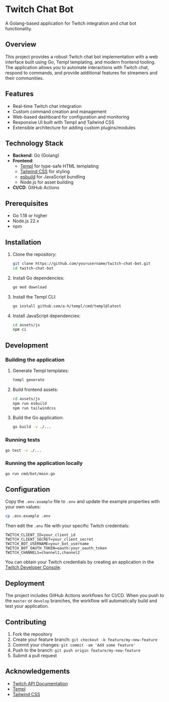 # Twitch Chat Bot

A Golang-based application for Twitch integration and chat bot functionality.

## Overview

This project provides a robust Twitch chat bot implementation with a web interface built using Go, Templ templating, and modern frontend tooling. The application allows you to automate interactions with Twitch chat, respond to commands, and provide additional features for streamers and their communities.

## Features

- Real-time Twitch chat integration
- Custom command creation and management
- Web-based dashboard for configuration and monitoring
- Responsive UI built with Templ and Tailwind CSS
- Extensible architecture for adding custom plugins/modules

## Technology Stack

- **Backend**: Go (Golang)
- **Frontend**:
  - [Templ](https://github.com/a-h/templ) for type-safe HTML templating
  - [Tailwind CSS](https://tailwindcss.com/) for styling
  - [esbuild](https://esbuild.github.io/) for JavaScript bundling
  - Node.js for asset building
- **CI/CD**: GitHub Actions

## Prerequisites

- Go 1.18 or higher
- Node.js 22.x
- npm

## Installation

1. Clone the repository:
   ```bash
   git clone https://github.com/yourusername/twitch-chat-bot.git
   cd twitch-chat-bot
   ```

2. Install Go dependencies:
   ```bash
   go mod download
   ```

3. Install the Templ CLI:
   ```bash
   go install github.com/a-h/templ/cmd/templ@latest
   ```

4. Install JavaScript dependencies:
   ```bash
   cd assets/js
   npm ci
   ```

## Development

### Building the application

1. Generate Templ templates:
   ```bash
   templ generate
   ```

2. Build frontend assets:
   ```bash
   cd assets/js
   npm run esbuild
   npm run tailwindcss
   ```

3. Build the Go application:
   ```bash
   go build -v ./...
   ```

### Running tests

```bash
go test -v ./...
```

### Running the application locally

```bash
go run cmd/bot/main.go
```

## Configuration

Copy the `.env.example` file to `.env` and update the example properties with your own values:

```bash
cp .env.example .env
```

Then edit the `.env` file with your specific Twitch credentials:

```
TWITCH_CLIENT_ID=your_client_id
TWITCH_CLIENT_SECRET=your_client_secret
TWITCH_BOT_USERNAME=your_bot_username
TWITCH_BOT_OAUTH_TOKEN=oauth:your_oauth_token
TWITCH_CHANNELS=channel1,channel2
```

You can obtain your Twitch credentials by creating an application in the [Twitch Developer Console](https://dev.twitch.tv/console/apps).

## Deployment

The project includes GitHub Actions workflows for CI/CD. When you push to the `master` or `develop` branches, the workflow will automatically build and test your application.

## Contributing

1. Fork the repository
2. Create your feature branch: `git checkout -b feature/my-new-feature`
3. Commit your changes: `git commit -am 'Add some feature'`
4. Push to the branch: `git push origin feature/my-new-feature`
5. Submit a pull request

## Acknowledgements

- [Twitch API Documentation](https://dev.twitch.tv/docs/)
- [Templ](https://github.com/a-h/templ)
- [Tailwind CSS](https://tailwindcss.com)
